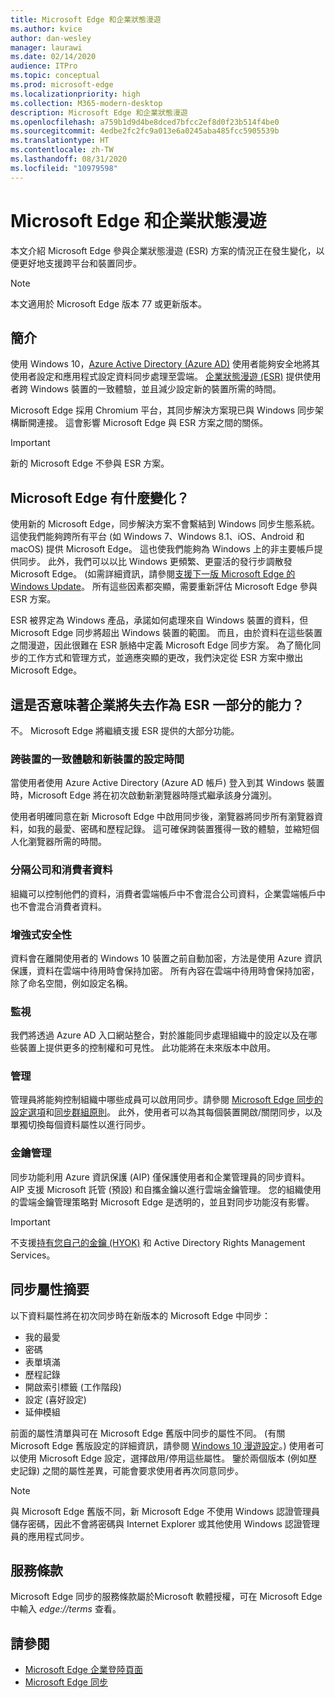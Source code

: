 ```yaml
---
title: Microsoft Edge 和企業狀態漫遊
ms.author: kvice
author: dan-wesley
manager: laurawi
ms.date: 02/14/2020
audience: ITPro
ms.topic: conceptual
ms.prod: microsoft-edge
ms.localizationpriority: high
ms.collection: M365-modern-desktop
description: Microsoft Edge 和企業狀態漫遊
ms.openlocfilehash: a759b1d9d4be8dced7bfcc2ef8d0f23b514f4be0
ms.sourcegitcommit: 4edbe2fc2fc9a013e6a0245aba485fcc5905539b
ms.translationtype: HT
ms.contentlocale: zh-TW
ms.lasthandoff: 08/31/2020
ms.locfileid: "10979598"
---
```

# Microsoft Edge 和企業狀態漫遊

本文介紹 Microsoft Edge 參與企業狀態漫遊 (ESR) 方案的情況正在發生變化，以便更好地支援跨平台和裝置同步。

> [!NOTE]
> 本文適用於 Microsoft Edge 版本 77 或更新版本。

## 簡介

使用 Windows 10，[Azure Active Directory (Azure AD)](https://docs.microsoft.com/azure/active-directory/fundamentals/active-directory-whatis) 使用者能夠安全地將其使用者設定和應用程式設定資料同步處理至雲端。 [企業狀態漫遊 (ESR)](https://docs.microsoft.com/azure/active-directory/devices/enterprise-state-roaming-overview) 提供使用者跨 Windows 裝置的一致體驗，並且減少設定新的裝置所需的時間。

Microsoft Edge 採用 Chromium 平台，其同步解決方案現已與 Windows 同步架構斷開連接。 這會影響 Microsoft Edge 與 ESR 方案之間的關係。

> [!IMPORTANT]
> 新的 Microsoft Edge 不參與 ESR 方案。

## Microsoft Edge 有什麼變化？

使用新的 Microsoft Edge，同步解決方案不會繫結到 Windows 同步生態系統。 這使我們能夠跨所有平台 (如 Windows 7、Windows 8.1、iOS、Android 和 macOS) 提供 Microsoft Edge。 這也使我們能夠為 Windows 上的非主要帳戶提供同步。 此外，我們可以以比 Windows 更頻繁、更靈活的發行步調散發 Microsoft Edge。 (如需詳細資訊，請參閱[支援下一版 Microsoft Edge 的 Windows Update](microsoft-edge-sysupdate-windows-updates.md)。 所有這些因素都突顯，需要重新評估 Microsoft Edge 參與 ESR 方案。

ESR 被界定為 Windows 產品，承諾如何處理來自 Windows 裝置的資料，但 Microsoft Edge 同步將超出 Windows 裝置的範圍。 而且，由於資料在這些裝置之間漫遊，因此很難在 ESR 脈絡中定義 Microsoft Edge 同步方案。 為了簡化同步的工作方式和管理方式，並適應突顯的更改，我們決定從 ESR 方案中撤出 Microsoft Edge。

## 這是否意味著企業將失去作為 ESR 一部分的能力？

不。 Microsoft Edge 將繼續支援 ESR 提供的大部分功能。

### 跨裝置的一致體驗和新裝置的設定時間

當使用者使用 Azure Active Directory (Azure AD 帳戶) 登入到其 Windows 裝置時，Microsoft Edge 將在初次啟動新瀏覽器時隱式繼承該身分識別。

使用者明確同意在新 Microsoft Edge 中啟用同步後，瀏覽器將同步所有瀏覽器資料，如我的最愛、密碼和歷程記錄。 這可確保跨裝置獲得一致的體驗，並縮短個人化瀏覽器所需的時間。

### 分隔公司和消費者資料

組織可以控制他們的資料，消費者雲端帳戶中不會混合公司資料，企業雲端帳戶中也不會混合消費者資料。

### 增強式安全性

資料會在離開使用者的 Windows 10 裝置之前自動加密，方法是使用 Azure 資訊保護，資料在雲端中待用時會保持加密。 所有內容在雲端中待用時會保持加密，除了命名空間，例如設定名稱。

### 監視

我們將透過 Azure AD 入口網站整合，對於誰能同步處理組織中的設定以及在哪些裝置上提供更多的控制權和可見性。 此功能將在未來版本中啟用。

### 管理

管理員將能夠控制組織中哪些成員可以啟用同步。請參閱 [Microsoft Edge 同步的設定選項](microsoft-edge-enterprise-sync.md#configuration-options-for-microsoft-edge-sync)和[同步群組原則](microsoft-edge-enterprise-sync.md#sync-group-policies)。 此外，使用者可以為其每個裝置開啟/關閉同步，以及單獨切換每個資料屬性以進行同步。

### 金鑰管理

同步功能利用 Azure 資訊保護 (AIP) 僅保護使用者和企業管理員的同步資料。 AIP 支援 Microsoft 託管 (預設) 和自攜金鑰以進行雲端金鑰管理。 您的組織使用的雲端金鑰管理策略對 Microsoft Edge 是透明的，並且對同步功能沒有影響。

> [!IMPORTANT]
> 不支援[持有您自己的金鑰 (HYOK)](https://docs.microsoft.com/azure/information-protection/configure-adrms-restrictions) 和 Active Directory Rights Management Services。

## 同步屬性摘要

以下資料屬性將在初次同步時在新版本的 Microsoft Edge 中同步：

- 我的最愛
- 密碼
- 表單填滿
- 歷程記錄
- 開啟索引標籤 (工作階段)
- 設定 (喜好設定)
- 延伸模組

前面的屬性清單與可在 Microsoft Edge 舊版中同步的屬性不同。 (有關 Microsoft Edge 舊版設定的詳細資訊，請參閱 [Windows 10 漫遊設定](https://docs.microsoft.com/azure/active-directory/devices/enterprise-state-roaming-windows-settings-reference)。) 使用者可以使用 Microsoft Edge 設定，選擇啟用/停用這些屬性。 鑒於兩個版本 (例如歷史記錄) 之間的屬性差異，可能會要求使用者再次同意同步。

> [!NOTE]
> 與 Microsoft Edge 舊版不同，新 Microsoft Edge 不使用 Windows 認證管理員儲存密碼，因此不會將密碼與 Internet Explorer 或其他使用 Windows 認證管理員的應用程式同步。

## 服務條款

Microsoft Edge 同步的服務條款屬於Microsoft 軟體授權，可在 Microsoft Edge 中輸入 *edge://terms* 查看。

## 請參閱

- [Microsoft Edge 企業登陸頁面](https://aka.ms/EdgeEnterprise)
- [Microsoft Edge 同步](microsoft-edge-enterprise-sync.md)